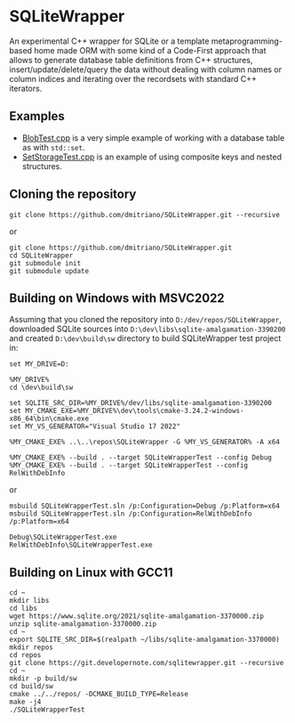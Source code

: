 # SQLiteWrapper
An experimental C++ wrapper for SQLite or a template metaprogramming-based home made ORM with some kind of a Code-First approach that allows to generate database table definitions from C++ structures, insert/update/delete/query the data without dealing with column names or column indices and iterating over the recordsets with standard C++ iterators.

## Examples

- [BlobTest.cpp](https://github.com/dmitriano/SQLiteWrapper/blob/main/Tests/BlobTest.cpp) is a very simple example of working with a database table as with `std::set`.
- [SetStorageTest.cpp](https://github.com/dmitriano/SQLiteWrapper/blob/main/Tests/SetStorageTest.cpp) is an example of using composite keys and nested structures.

## Cloning the repository

    git clone https://github.com/dmitriano/SQLiteWrapper.git --recursive

or

    git clone https://github.com/dmitriano/SQLiteWrapper.git
    cd SQLiteWrapper
    git submodule init
    git submodule update

## Building on Windows with MSVC2022

Assuming that you cloned the repository into `D:/dev/repos/SQLiteWrapper`, downloaded SQLite sources into `D:\dev\libs\sqlite-amalgamation-3390200` and created `D:\dev\build\sw` directory to build SQLiteWrapper test project in:

    set MY_DRIVE=D:

    %MY_DRIVE%
    cd \dev\build\sw

    set SQLITE_SRC_DIR=%MY_DRIVE%/dev/libs/sqlite-amalgamation-3390200
    set MY_CMAKE_EXE=%MY_DRIVE%\dev\tools\cmake-3.24.2-windows-x86_64\bin\cmake.exe
    set MY_VS_GENERATOR="Visual Studio 17 2022"

    %MY_CMAKE_EXE% ..\..\repos\SQLiteWrapper -G %MY_VS_GENERATOR% -A x64

    %MY_CMAKE_EXE% --build . --target SQLiteWrapperTest --config Debug
    %MY_CMAKE_EXE% --build . --target SQLiteWrapperTest --config RelWithDebInfo

or

    msbuild SQLiteWrapperTest.sln /p:Configuration=Debug /p:Platform=x64
    msbuild SQLiteWrapperTest.sln /p:Configuration=RelWithDebInfo /p:Platform=x64

    Debug\SQLiteWrapperTest.exe
    RelWithDebInfo\SQLiteWrapperTest.exe

## Building on Linux with GCC11

    cd ~
    mkdir libs
    cd libs
    wget https://www.sqlite.org/2021/sqlite-amalgamation-3370000.zip
    unzip sqlite-amalgamation-3370000.zip
    cd ~
    export SQLITE_SRC_DIR=$(realpath ~/libs/sqlite-amalgamation-3370000)
    mkdir repos
    cd repos
    git clone https://git.developernote.com/sqlitewrapper.git --recursive
    cd ~
    mkdir -p build/sw
    cd build/sw
    cmake ../../repos/ -DCMAKE_BUILD_TYPE=Release
    make -j4
    ./SQLiteWrapperTest

